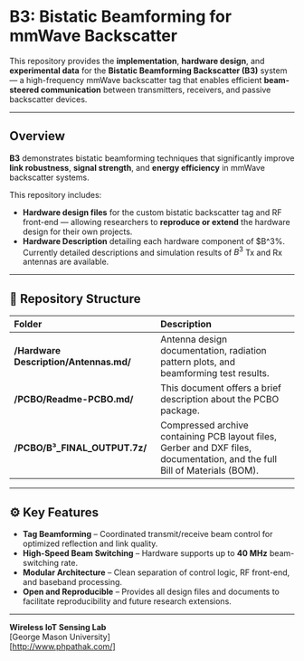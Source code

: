 #  B3: Bistatic Beamforming for mmWave Backscatter

This repository provides the **implementation**, **hardware design**, and **experimental data** for the **Bistatic Beamforming Backscatter (B3)** system — a high-frequency mmWave backscatter tag that enables efficient **beam-steered communication** between transmitters, receivers, and passive backscatter devices.

---

##  Overview

**B3** demonstrates bistatic beamforming techniques that significantly improve **link robustness**, **signal strength**, and **energy efficiency** in mmWave backscatter systems.

This repository includes:
- **Hardware design files** for the custom bistatic backscatter tag and RF front-end — allowing researchers to **reproduce or extend** the hardware design for their own projects.  
- **Hardware Description** detailing each hardware component of $B^3%. Currently detailed descriptions and simulation results of $B^3$ Tx and Rx antennas are available.

---

## 📁 Repository Structure

| Folder | Description |
|:--|:--|
| **/Hardware Description/Antennas.md/** | Antenna design documentation, radiation pattern plots, and beamforming test results. |
| **/PCBO/Readme-PCBO.md/** | This document offers a brief description about the PCBO package. |
| **/PCBO/B³_FINAL_OUTPUT.7z/** | Compressed archive containing PCB layout files, Gerber and DXF files, documentation, and the full Bill of Materials (BOM). |

---

## ⚙️ Key Features

- **Tag Beamforming** – Coordinated transmit/receive beam control for optimized reflection and link quality.  
- **High-Speed Beam Switching** – Hardware supports up to **40 MHz** beam-switching rate.  
- **Modular Architecture** – Clean separation of control logic, RF front-end, and baseband processing.  
- **Open and Reproducible** – Provides all design files and documents to facilitate reproducibility and future research extensions.

---



**Wireless IoT Sensing Lab**  
[George Mason University]  
[http://www.phpathak.com/]
